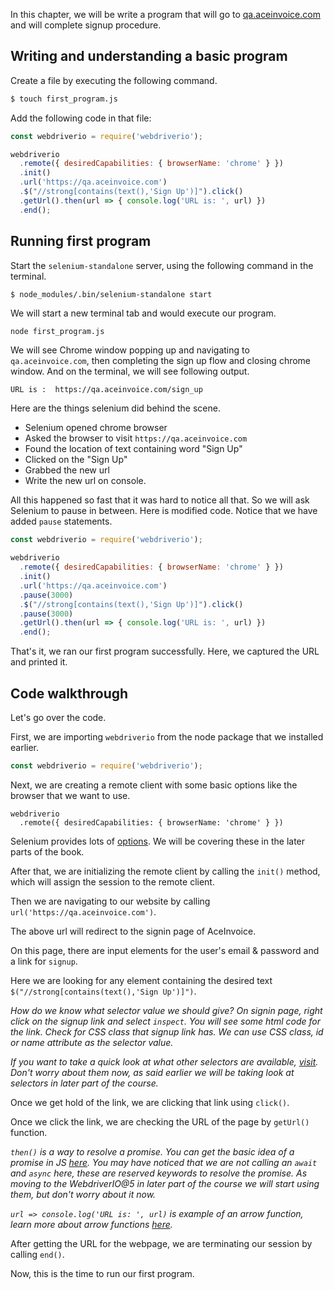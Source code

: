 In this chapter, we will be write a program that will go to [qa.aceinvoice.com](http://qa.aceinvoice.com)
and will complete signup procedure.

## Writing and understanding a basic program


Create a file by executing the following command.

```bash
$ touch first_program.js
```

Add the following code in that file:

```js
const webdriverio = require('webdriverio');

webdriverio
  .remote({ desiredCapabilities: { browserName: 'chrome' } })
  .init()
  .url('https://qa.aceinvoice.com')
  .$("//strong[contains(text(),'Sign Up')]").click()
  .getUrl().then(url => { console.log('URL is: ', url) })
  .end();
```

## Running  first program

Start the `selenium-standalone` server, using the following command in the terminal.

```
$ node_modules/.bin/selenium-standalone start
```

We will start a new terminal tab and would execute our program.

```bash
node first_program.js
```

We will see Chrome window popping up and navigating to `qa.aceinvoice.com`, then completing the sign up flow and closing chrome window. And on the terminal, we will see following output.

```msg
URL is :  https://qa.aceinvoice.com/sign_up
```

Here are the things selenium did behind the scene.

* Selenium opened chrome browser
* Asked the browser to visit `https://qa.aceinvoice.com`
* Found the location of text containing word "Sign Up"
* Clicked on the "Sign Up"
* Grabbed the new url
* Write the new url on console.

All this happened so fast that it was hard to notice all that.
So we will ask Selenium to pause in between. Here is modified code.
Notice that we have added `pause` statements.

```js
const webdriverio = require('webdriverio');

webdriverio
  .remote({ desiredCapabilities: { browserName: 'chrome' } })
  .init()
  .url('https://qa.aceinvoice.com')
  .pause(3000)
  .$("//strong[contains(text(),'Sign Up')]").click()
  .pause(3000)
  .getUrl().then(url => { console.log('URL is: ', url) })
  .end();
```

That's it, we ran our first program successfully. 
Here, we captured the URL and printed it.


## Code walkthrough

Let's go over the code.

First, we are importing `webdriverio` from the node package that we installed earlier.

```js
const webdriverio = require('webdriverio');
```

Next, we are creating a remote client with some basic options like the browser that we want to use.

```msg
webdriverio
  .remote({ desiredCapabilities: { browserName: 'chrome' } })
```

Selenium provides lots of [options](https://webdriver.io/docs/options.html). 
We will be covering these in the later parts of the book. 

After that, we are initializing the remote client by calling the `init()` method, which will assign the session to the remote client.

Then we are navigating to our website by calling `url('https://qa.aceinvoice.com')`.

The above url will redirect to the signin page of AceInvoice.

On this page, there are input elements for the user's email & password and a link for `signup`.

Here we are looking for any element containing the desired text `$("//strong[contains(text(),'Sign Up')]")`.

_How do we know what selector value we should give? On signin page, right click on the signup link and select `inspect`. You will see some html code for the link. Check for CSS class that signup link has. We can use CSS class, id or name attribute as the selector value._

_If you want to take a quick look at what other selectors are available, [visit](https://webdriver.io/docs/selectors.html). Don't worry about them now, as said earlier we will be taking look at selectors in later part of the course._

Once we get hold of the link, we are clicking that link using `click()`.

Once we click the link, we are checking the URL of the page by `getUrl()` function.

_`then()` is a way to resolve a promise. You can get the basic idea of a promise in JS [here](https://javascript.info/promise-basics). You may have noticed that we are not calling an `await` and `async` here, these are reserved keywords to resolve the promise. As moving to the WebdriverIO@5 in later part of the course we will start using them, but don't worry about it now._

_`url => console.log('URL is: ', url)` is example of an arrow function, learn more about arrow functions [here](https://codeburst.io/javascript-arrow-functions-for-beginners-926947fc0cdc)._

After getting the URL for the webpage, we are terminating our session by calling `end()`.

Now, this is the time to run our first program.
